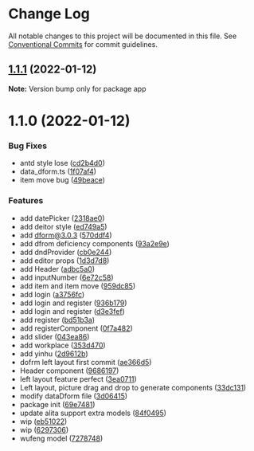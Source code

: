 # Change Log

All notable changes to this project will be documented in this file.
See [Conventional Commits](https://conventionalcommits.org) for commit guidelines.

## [1.1.1](https://github.com/alitajs/wufeng/compare/app@1.1.0...app@1.1.1) (2022-01-12)

**Note:** Version bump only for package app





# 1.1.0 (2022-01-12)


### Bug Fixes

* antd style lose ([cd2b4d0](https://github.com/alitajs/wufeng/commit/cd2b4d0549f21960baf5648227b4d09b13ffb088))
* data_dform.ts ([1f07af4](https://github.com/alitajs/wufeng/commit/1f07af466e6b72ea89d0c0049bfbc2c866f7f241))
* item move bug ([49beace](https://github.com/alitajs/wufeng/commit/49beace8120fd2178beec89e2009ebd622f04224))


### Features

* add datePicker ([2318ae0](https://github.com/alitajs/wufeng/commit/2318ae0133725131a7e78f296cbcbd6ccaa1fd3d))
* add deitor style ([ed749a5](https://github.com/alitajs/wufeng/commit/ed749a591ff9b9b43f0c4fee1643a2f3bed9def8))
* add dform@3.0.3 ([570ddf4](https://github.com/alitajs/wufeng/commit/570ddf4e10026b1c9eed43f3e7d9ae9b7ee443b5))
* add dfrom deficiency components ([93a2e9e](https://github.com/alitajs/wufeng/commit/93a2e9ebfa226a18907b72937d55d3c5026af9be))
* add dndProvider ([cb0e244](https://github.com/alitajs/wufeng/commit/cb0e2442e396bb79280f933cc7c73d9f00142a5f))
* add editor props ([1d3d7d8](https://github.com/alitajs/wufeng/commit/1d3d7d83e110903d1130cff92baa4c6be7b42ed5))
* add Header ([adbc5a0](https://github.com/alitajs/wufeng/commit/adbc5a065ab50d864fd98f74cb61dafae484ce87))
* add inputNumber ([6e72c58](https://github.com/alitajs/wufeng/commit/6e72c5874d54cd3f79bb8b83e6fb70d3cb769bd3))
* add item and item move ([959dc85](https://github.com/alitajs/wufeng/commit/959dc859fce4a8bd41259043f0ea80b856058aa0))
* add login ([a3756fc](https://github.com/alitajs/wufeng/commit/a3756fc846a361a113e58a225d7cc0dbd912b673))
* add login and register ([936b179](https://github.com/alitajs/wufeng/commit/936b179fbc43d24242c5f6552093ed99a0cf7112))
* add login and register ([d3e3fef](https://github.com/alitajs/wufeng/commit/d3e3feffae969c3a3e438d07e40c6dddffa950c6))
* add register ([bd51b3a](https://github.com/alitajs/wufeng/commit/bd51b3a947d90be1f9c8ca7f1721ce795dd1b536))
* add registerComponent ([0f7a482](https://github.com/alitajs/wufeng/commit/0f7a4821b3ca4feabd129b6754c3d95170b59c17))
* add slider ([043ea86](https://github.com/alitajs/wufeng/commit/043ea8658bb39c47c59a6e8596aa608e2ad0f5a4))
* add workplace ([353d470](https://github.com/alitajs/wufeng/commit/353d4703b86f6742c0a5e8e4882531ec92520987))
* add yinhu ([2d9612b](https://github.com/alitajs/wufeng/commit/2d9612b8a9c8fd6b23fc49742167b4268514eb92))
* dofrm left layout first commit ([ae366d5](https://github.com/alitajs/wufeng/commit/ae366d537cd0b6c3b2ee4416e2ed8fe5a36e4991))
* Header component ([9686197](https://github.com/alitajs/wufeng/commit/968619717c5a6687897feb9ec37e79b2dcb80ea2))
* left layout feature perfect ([3ea0711](https://github.com/alitajs/wufeng/commit/3ea0711ceebbe67a1e404851dd5f64d0e7db9036))
* Left layout, picture drag and drop to generate components ([33dc131](https://github.com/alitajs/wufeng/commit/33dc131ec49b674d71a352001f57ddce5874ca43))
* modify dataDform file ([3d06415](https://github.com/alitajs/wufeng/commit/3d06415757462c745a4ca9f23d30a5e245e443da))
* package init ([69e7481](https://github.com/alitajs/wufeng/commit/69e74819ab5192cbc943a025fc06bb5a9e4903af))
* update alita support extra models ([84f0495](https://github.com/alitajs/wufeng/commit/84f0495d98078433cf30cd7a7feb6c2bfa51158e))
* wip ([eb51022](https://github.com/alitajs/wufeng/commit/eb510223d5ac1f8c501c5968102e36016e189873))
* wip ([6297306](https://github.com/alitajs/wufeng/commit/6297306b89531473a83e3cd0af81d302769afafd))
* wufeng model ([7278748](https://github.com/alitajs/wufeng/commit/7278748e934a6fbdb8c6afb4f60568716952a1e5))

